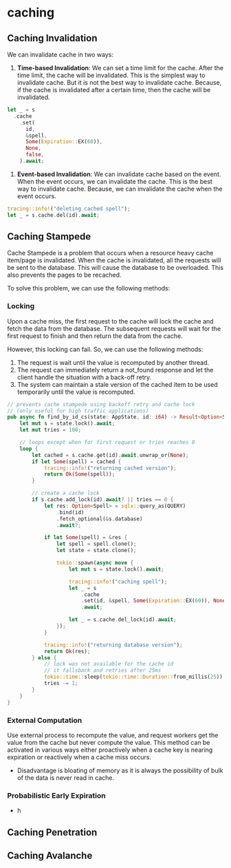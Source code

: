 # caching

## Caching Invalidation

We can invalidate cache in two ways:

1. **Time-based Invalidation**: We can set a time limit for the cache. After the time limit, the cache will be invalidated. This is the simplest way to invalidate cache. But it is not the best way to invalidate cache. Because, if the cache is invalidated after a certain time, then the cache will be invalidated.

```rust
let _ = s
  .cache
    .set(
      id,
      &spell,
      Some(Expiration::EX(60)),
      None,
      false,
    ).await;
```

1. **Event-based Invalidation**: We can invalidate cache based on the event. When the event occurs, we can invalidate the cache. This is the best way to invalidate cache. Because, we can invalidate the cache when the event occurs.

```rust
tracing::info!("deleting cached spell");
let _ = s.cache.del(id).await;
```

## Caching Stampede

Cache Stampede is a problem that occurs when a resource heavy cache item/page is invalidated. When the cache is invalidated, all the requests will be sent to the database. This will cause the database to be overloaded. This also prevents the pages to be recached.

To solve this problem, we can use the following methods:

### Locking

Upon a cache miss, the first request to the cache will lock the cache and fetch the data from the database. The subsequent requests will wait for the first request to finish and then return the data from the cache.

However, this locking can fail. So, we can use the following methods:

1. The request is wait until the value is recomputed by another thread.
2. The request can immediately return a not_found response and let the client handle the situation with a back-off retry.
3. The system can maintain a stale version of the cached item to be used temporarily until the value is recomputed.

```rust
// prevents cache stampede using backoff retry and cache lock
// (only useful for high traffic applications)
pub async fn find_by_id_cs(state: AppState, id: i64) -> Result<Option<Spell>, Box<dyn Error>> {
    let mut s = state.lock().await;
    let mut tries = 100;

    // loops except when for first request or tries reaches 0
    loop {
        let cached = s.cache.get(id).await.unwrap_or(None);
        if let Some(spell) = cached {
            tracing::info!("returning cached version");
            return Ok(Some(spell));
        }

        // create a cache lock
        if s.cache.add_lock(id).await? || tries == 0 {
            let res: Option<Spell> = sqlx::query_as(QUERY)
                .bind(id)
                .fetch_optional(&s.database)
                .await?;

            if let Some(spell) = &res {
                let spell = spell.clone();
                let state = state.clone();

                tokio::spawn(async move {
                    let mut s = state.lock().await;

                    tracing::info!("caching spell");
                    let _ = s
                        .cache
                        .set(id, &spell, Some(Expiration::EX(60)), None, false)
                        .await;

                    let _ = s.cache.del_lock(id).await;
                });
            }

            tracing::info!("returning database version");
            return Ok(res);
        } else {
            // lock was not available for the cache id
            // it fallsback and retries after 25ms
            tokio::time::sleep(tokio::time::Duration::from_millis(25)).await;
            tries -= 1;
        }
    }
}
```

### External Computation

Use external process to recompute the value, and request workers get the value from the cache but never compute the value.
This method can be activated in various ways either proactively when a cache key is nearing expiration or reactively when a cache miss occurs.

- Disadvantage is bloating of memory as it is always the possibility of bulk of the data is never read in cache.

### Probabilistic Early Expiration

- h

## Caching Penetration

## Caching Avalanche
